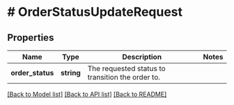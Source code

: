 # # OrderStatusUpdateRequest

## Properties

Name | Type | Description | Notes
------------ | ------------- | ------------- | -------------
**order_status** | **string** | The requested status to transition the order to. |

[[Back to Model list]](../../README.md#models) [[Back to API list]](../../README.md#endpoints) [[Back to README]](../../README.md)

